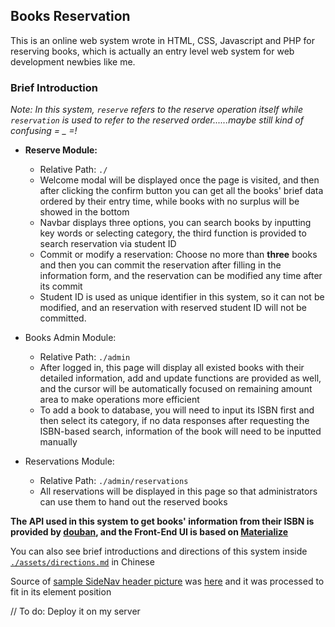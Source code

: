 ## Books Reservation
This is an online web system wrote in HTML, CSS, Javascript and PHP for reserving books, which is actually an entry level web system for web development newbies like me.

### Brief Introduction
*Note: In this system, `reserve` refers to the reserve operation itself while `reservation` is used to refer to the reserved order......maybe still kind of confusing = _ =!*

- **Reserve Module:**
  - Relative Path: `./`
  - Welcome modal will be displayed once the page is visited, and then after clicking the confirm button you can get all the books' brief data ordered by their entry time, while books with no surplus will be showed in the bottom
  - Navbar displays three options, you can search books by inputting key words or selecting category, the third function is provided to search reservation via student ID
  - Commit or modify a reservation: Choose no more than **three** books and then you can commit the reservation after filling in the information form, and the reservation can be modified any time after its commit
  - Student ID is used as unique identifier in this system, so it can not be modified, and an reservation with reserved student ID will not be committed.

- Books Admin Module:
  - Relative Path: `./admin`
  - After logged in, this page will display all existed books with their detailed information, add and update functions are provided as well, and the cursor will be automatically focused on remaining amount area to make operations more efficient
  - To add a book to database, you will need to input its ISBN first and then select its category, if no data responses after requesting the ISBN-based search, information of the book will need to be inputted manually

- Reservations Module:
  - Relative Path: `./admin/reservations`
  - All reservations will be displayed in this page so that administrators can use them to hand out the reserved books

**The API used in this system to get books' information from their ISBN is provided by [douban](https://developers.douban.com/wiki/?title=book_v2), and the Front-End UI is based on [Materialize](https://github.com/Dogfalo/materialize)**

You can also see brief introductions and directions of this system inside [`./assets/directions.md`](./assets/directions.md) in Chinese

Source of [sample SideNav header picture](./assets/directions.md) was [here](https://assets.entrepreneur.com/content/3x2/1300/20150115183825-books-reading.jpeg) and it was processed to fit in its element position

// To do: Deploy it on my server
